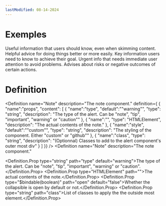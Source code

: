 ```yaml
---
lastModified: 08-14-2024
---
```


# Exemples

<script>
  import { Note, Definition } from "$lib/components"
</script>

<Note type="note">
  Useful information that users should know, even when skimming content.
</Note>
<Note type="tip">
  Helpful advice for doing things better or more easily.
</Note>
<Note type="important">
  Key information users need to know to achieve their goal.
</Note>
<Note type="warning">
  Urgent info that needs immediate user attention to avoid problems.
</Note>
<Note type="caution">
  Advises about risks or negative outcomes of certain actions.
</Note>

# Definition

<Definition
name="Note"
description="The note component."
definition={
{
"name":"props",
"content": [
{
"name":"type",
"default":"\"warning\"",
"type": "string",
"description": "The type of the alert. Can be \"note\", \"tip\", \"important\", \"warning\" or \"caution\""
},
{
"name":"<slot>",
"type": "HTMLElement",
"description": "The actual contents of the note."
},
{
"name":"style",
"default":"\"custom\"",
"type": "string",
"description": "The styling of the component. Either \"custom\" or \"github\""
},
{
"name":"class",
"type": "string",
"description": "(Optionnal) Classes to add to the alert component's outer most div"
}
]
}}
/>
<Definition
  name="Note"
  description="The note component."
>
  <Definition.Prop type="string" path="type" default="warning">The type of the alert. Can be "note", "tip", "important", "warning" or "caution".</Definition.Prop>
  <Definition.Prop type="HTMLElement" path="<slot>">The actual contents of the note.</Definition.Prop>
  <Definition.Prop type="$bindable(boolean)" path="open" default="false">Whether the collapsible is open by default or not.</Definition.Prop>
  <Definition.Prop type="string" path="class">List of classes to apply the the outside most element.</Definition.Prop>
</Definition>
